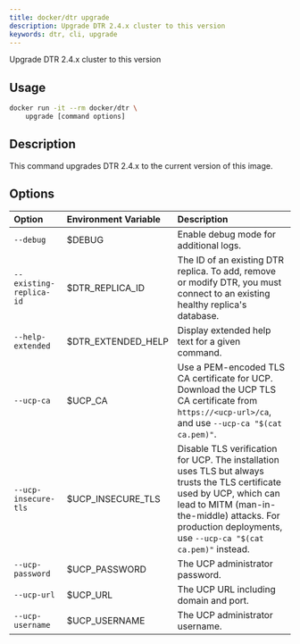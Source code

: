 ```yaml
---
title: docker/dtr upgrade
description: Upgrade DTR 2.4.x cluster to this version
keywords: dtr, cli, upgrade
---
```


Upgrade DTR 2.4.x cluster to this version

## Usage

```bash
docker run -it --rm docker/dtr \
    upgrade [command options]
```

## Description


This command upgrades DTR 2.4.x to the current version of this image.


## Options

| Option                        | Environment Variable      | Description                                                                          |
|:------------------------------|:--------------------------|:-------------------------------------------------------------------------------------|
| `--debug` | $DEBUG | Enable debug mode for additional logs. |
| `--existing-replica-id` | $DTR_REPLICA_ID | The ID of an existing DTR replica. To add, remove or modify DTR, you must connect to an existing  healthy replica's database. |
| `--help-extended` | $DTR_EXTENDED_HELP | Display extended help text for a given command. |
| `--ucp-ca` | $UCP_CA | Use a PEM-encoded TLS CA certificate for UCP. Download the UCP TLS CA certificate from `https://<ucp-url>/ca`, and  use `--ucp-ca "$(cat ca.pem)"`. |
| `--ucp-insecure-tls` | $UCP_INSECURE_TLS | Disable TLS verification for UCP. The installation uses TLS but always trusts the TLS certificate used by UCP, which can lead to MITM (man-in-the-middle) attacks.  For production deployments, use `--ucp-ca "$(cat ca.pem)"` instead. |
| `--ucp-password` | $UCP_PASSWORD | The UCP administrator password. |
| `--ucp-url` | $UCP_URL | The UCP URL including domain and port. |
| `--ucp-username` | $UCP_USERNAME | The UCP administrator username. |

